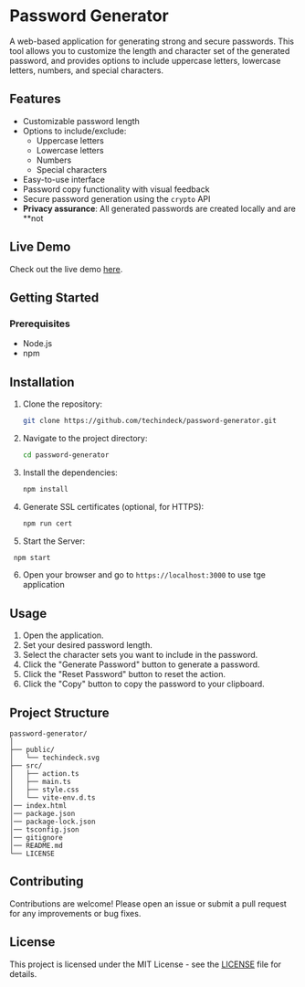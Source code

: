 # Password Generator

A web-based application for generating strong and secure passwords. This tool allows you to customize the length and character set of the generated password, and provides options to include uppercase letters, lowercase letters, numbers, and special characters.

## Features

- Customizable password length
- Options to include/exclude:
  - Uppercase letters
  - Lowercase letters
  - Numbers
  - Special characters
- Easy-to-use interface
- Password copy functionality with visual feedback
- Secure password generation using the `crypto` API
- **Privacy assurance**: All generated passwords are created locally and are **not

## Live Demo

Check out the live demo [here](https://password-sepia.vercel.app).

## Getting Started

### Prerequisites

- Node.js
- npm

## Installation

1. Clone the repository:

   ```bash
   git clone https://github.com/techindeck/password-generator.git
   ```

2. Navigate to the project directory:

   ```bash
   cd password-generator
   ```

3. Install the dependencies:

    ```bash
   npm install
   ```

4. Generate SSL certificates (optional, for HTTPS):

    ```bash
   npm run cert
   ```

5. Start the Server:

  ```bash
   npm start
   ```

6. Open your browser and go to `https://localhost:3000` to use tge application

## Usage

1. Open the application.
2. Set your desired password length.
3. Select the character sets you want to include in the password.
4. Click the "Generate Password" button to generate a password.
5. Click the "Reset Password" button to reset the action.
6. Click the "Copy" button to copy the password to your clipboard.

## Project Structure

```
password-generator/
│
├── public/
│   └── techindeck.svg
├── src/
│   ├── action.ts
│   ├── main.ts
│   ├── style.css
│   └── vite-env.d.ts
│── index.html
│── package.json
│── package-lock.json
│── tsconfig.json
│── gitignore
│── README.md
└── LICENSE

```

## Contributing

Contributions are welcome! Please open an issue or submit a pull request for any improvements or bug fixes.

## License

This project is licensed under the MIT License - see the [LICENSE](https://github.com/techindeck/password-generator/blob/master/LICENSE) file for details.
